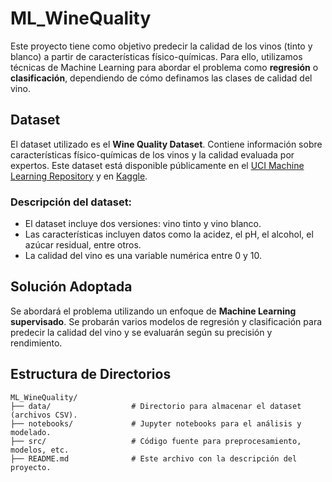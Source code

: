 # ML_WineQuality

Este proyecto tiene como objetivo predecir la calidad de los vinos (tinto y blanco) a partir de características físico-químicas. Para ello, utilizamos técnicas de Machine Learning para abordar el problema como **regresión** o **clasificación**, dependiendo de cómo definamos las clases de calidad del vino.

## Dataset

El dataset utilizado es el **Wine Quality Dataset**. Contiene información sobre características físico-químicas de los vinos y la calidad evaluada por expertos. Este dataset está disponible públicamente en el [UCI Machine Learning Repository](https://archive.ics.uci.edu/ml/datasets/wine+quality) y en [Kaggle](https://www.kaggle.com/uciml/red-wine-quality-csv).

### Descripción del dataset:
- El dataset incluye dos versiones: vino tinto y vino blanco.
- Las características incluyen datos como la acidez, el pH, el alcohol, el azúcar residual, entre otros.
- La calidad del vino es una variable numérica entre 0 y 10.

## Solución Adoptada

Se abordará el problema utilizando un enfoque de **Machine Learning supervisado**. Se probarán varios modelos de regresión y clasificación para predecir la calidad del vino y se evaluarán según su precisión y rendimiento.

## Estructura de Directorios

```plaintext
ML_WineQuality/
├── data/                  # Directorio para almacenar el dataset (archivos CSV).
├── notebooks/             # Jupyter notebooks para el análisis y modelado.
├── src/                   # Código fuente para preprocesamiento, modelos, etc.
├── README.md              # Este archivo con la descripción del proyecto.
